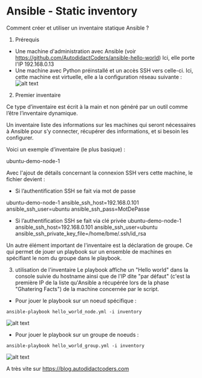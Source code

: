 # Ansible - Static inventory

Comment créer et utiliser un inventaire statique Ansible ?

1. Prérequis

- Une machine d'administration avec Ansible (voir https://github.com/AutodidactCoders/ansible-hello-world) Ici, elle porte l'IP 192.168.0.13
- Une machine avec Python préinstallé et un accès SSH vers celle-ci. Ici, cette machine est virtuelle, elle a la configuration réseau suivante :
![alt text][network_config]

[network_config]: https://github.com/AutodidactCoders/ansible-hello-world/blob/master/ubuntu-demo-node-1_ip_addresses.png "ubuntu-demo-node-1 network"

2. Premier inventaire

Ce type d’inventaire est écrit à la main et non généré par un outil comme l’être l’inventaire dynamique.

Un inventaire liste des informations sur les machines qui seront nécessaires à Ansible pour s’y connecter, récupérer des  informations, et si besoin les configurer. 

Voici un exemple d’inventaire (le plus basique) : 

ubuntu-demo-node-1

Avec l'ajout de détails concernant la connexion SSH vers cette machine, le fichier devient :

- Si l’authentification SSH se fait via mot de passe

ubuntu-demo-node-1 ansible_ssh_host=192.168.0.101 ansible_ssh_user=ubuntu ansible_ssh_pass=MotDePasse

- Si l’authentification SSH se fait via clé privée
ubuntu-demo-node-1 ansible_ssh_host=192.168.0.101 ansible_ssh_user=ubuntu ansible_ssh_private_key_file=/home/bme/.ssh/id_rsa

Un autre élément important de l'inventaire est la déclaration de groupe. Ce qui permet de jouer un playbook sur un ensemble de machines en spécifiant le nom du groupe dans le playbook.

3. utilisation de l'inventaire
Le playbook affiche un "Hello world" dans la console suivie du hostname ainsi que de l'IP dite "par défaut" (c'est la première IP de la liste qu'Ansible a récupérée lors de la phase "Ghatering Facts") de la machine concernée par le script.

- Pour jouer le playbook sur un noeud spécifique :

```shell
ansible-playbook hello_world_node.yml -i inventory 
```

![alt text][hello_world_node]

[hello_world_node]: https://github.com/AutodidactCoders/ansible-hello-world/blob/master/hello_world_node.png "Hello World Node"

- Pour jouer le playbook sur un groupe de noeuds :

```shell
ansible-playbook hello_world_group.yml -i inventory 
```

![alt text][hello_world_group]

[hello_world_group]: https://github.com/AutodidactCoders/ansible-hello-world/blob/master/hello_world_group.png "Hello World Group"

A très vite sur https://blog.autodidactcoders.com

